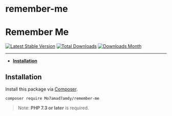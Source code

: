 # remember-me
Remember Me
====================

[![Latest Stable Version](https://img.shields.io/packagist/v/Mo7amad7amdy/remember-me.svg)](https://packagist.org/packages/Mo7amad7amdy/remember-me) [![Total Downloads](https://img.shields.io/packagist/dt/Mo7amad7amdy/remember-me.svg)](https://packagist.org/packages/Mo7amad7amdy/remember-me) [![Downloads Month](https://img.shields.io/packagist/dm/Mo7amad7amdy/remember-me.svg)](https://packagist.org/packages/Mo7amad7amdy/remember-me)


---

 - **[Installation](#installation)**

## Installation

Install this package via [Composer](https://getcomposer.org/).

```
composer require Mo7amad7amdy/remember-me
```

> Note: **PHP 7.3 or later** is required.